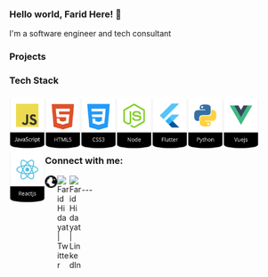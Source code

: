 ### Hello world, Farid Here! 👋

I'm a software engineer and tech consultant

### Projects


### Tech Stack

<img align="left" alt="Javascript" width="64px" src="assets/js.png" />
<img align="left" alt="HTML5" width="64px" src="assets/html5.png" />
<img align="left" alt="CSS" width="64px" src="assets/css3.png" />
<img align="left" alt="Nodejs" width="64px" src="assets/nodejs.png" />
<img align="left" alt="Flutter" width="64px" src="assets/flutter.png" />
<img align="left" alt="Python" width="64px" src="assets/python.png" />
<img align="left" alt="Vuejs" width="64px" src="assets/vuejs.png" />
<img align="left" alt="Reactjs" width="64px" src="assets/reactjs.png" />


<br />
<br />
<br />
<br />
<br />

### Connect with me:

[<img align="left" alt="Farid Hidayat" width="22px" src="https://raw.githubusercontent.com/iconic/open-iconic/master/svg/globe.svg" />][website]
<!-- [<img align="left" alt="Farid Hidayat | YouTube" width="22px" src="https://cdn.jsdelivr.net/npm/simple-icons@v3/icons/youtube.svg" />][youtube] -->
[<img align="left" alt="Farid Hidayat | Twitter" width="22px" src="https://cdn.jsdelivr.net/npm/simple-icons@v3/icons/twitter.svg" />][twitter]
[<img align="left" alt="Farid Hidayat | LinkedIn" width="22px" src="https://cdn.jsdelivr.net/npm/simple-icons@v3/icons/linkedin.svg" />][linkedin]


<br/>
---

[website]: https://faridlab.github.io
[twitter]: https://twitter.com/faridlab
[youtube]: https://youtube.com/faridlab
[linkedin]: https://linkedin.com/in/faridlab